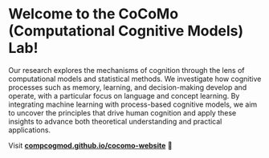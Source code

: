 
# Welcome to the CoCoMo (Computational Cognitive Models) Lab!

Our research explores the mechanisms of cognition through the lens of computational models and statistical methods. We investigate how cognitive processes such as memory, learning, and decision-making develop and operate, with a particular focus on language and concept learning. By integrating machine learning with process-based cognitive models, we aim to uncover the principles that drive human cognition and apply these insights to advance both theoretical understanding and practical applications.

Visit **[compcogmod.github.io/cocomo-website](https://compcogmod.github.io/cocomo-website)** 🚀
